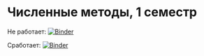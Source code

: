 # Численные методы, 1 семестр

Не работает:
[![Binder](https://mybinder.org/badge_logo.svg)](https://mybinder.org/v2/gh/a2a-lovelace/binder-config/main?urlpath=https%3A%2F%2Fgithub.com%2Fa2a-lovelace%2Fnum-methods%2F)

Сработает:
[![Binder](https://mybinder.org/badge_logo.svg)](https://mybinder.org/v2/gh/a2a-lovelace/num-methods/main)
